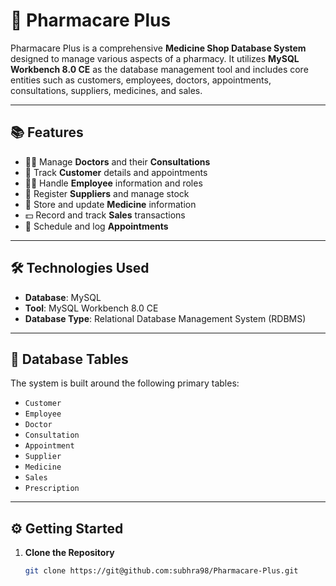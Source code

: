 # 💊 Pharmacare Plus

Pharmacare Plus is a comprehensive **Medicine Shop Database System** designed to manage various aspects of a pharmacy. It utilizes **MySQL Workbench 8.0 CE** as the database management tool and includes core entities such as customers, employees, doctors, appointments, consultations, suppliers, medicines, and sales.

---

## 📚 Features

- 🧑‍⚕️ Manage **Doctors** and their **Consultations**
- 🧍 Track **Customer** details and appointments
- 🧑‍💼 Handle **Employee** information and roles
- 🚚 Register **Suppliers** and manage stock
- 💊 Store and update **Medicine** information
- 💵 Record and track **Sales** transactions
- 📅 Schedule and log **Appointments**

---

## 🛠️ Technologies Used

- **Database**: MySQL
- **Tool**: MySQL Workbench 8.0 CE
- **Database Type**: Relational Database Management System (RDBMS)

---

## 🧱 Database Tables

The system is built around the following primary tables:

- `Customer`
- `Employee`
- `Doctor`
- `Consultation`
- `Appointment`
- `Supplier`
- `Medicine`
- `Sales`
- `Prescription`

---

## ⚙️ Getting Started

1. **Clone the Repository**
   ```bash
   git clone https://git@github.com:subhra98/Pharmacare-Plus.git
